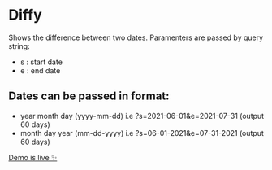# Diffy
Shows the difference between two dates. Paramenters are passed by query string:
- s : start date 
- e : end date


Dates can be passed in format:
---
- year month day (yyyy-mm-dd) i.e   ?s=2021-06-01&e=2021-07-31 (output 60 days)
- month day year (mm-dd-yyyy) i.e   ?s=06-01-2021&e=07-31-2021 (output 60 days)


[Demo is live ✨](https://kind-hypatia-45055c.netlify.app/?s=2021-05-22&e=2021-05-30)

